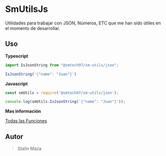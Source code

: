 # SmUtilsJs

Utilidades para trabajar con JSON, Números, ETC que me han sido útiles en el momento de desarrollar.

## Uso

**Typescript**

```TypeScript
import IsJsonString from "@smtech97/sm-utils/json";

IsJsonString('{"name": "Juan"}')
```

**Javascript**

```JavaScript
const smUtils = require('@smtech97/sm-utils/json');

console.log(smUtils.IsJsonString('{"name": "Juan"}'));
```


**Mas información**

[Todas las Funciones](https://github.com/StalinMazaEpn/SM-UTILS-JS//blob/main/functions.md)

## Autor
> Stalin Maza